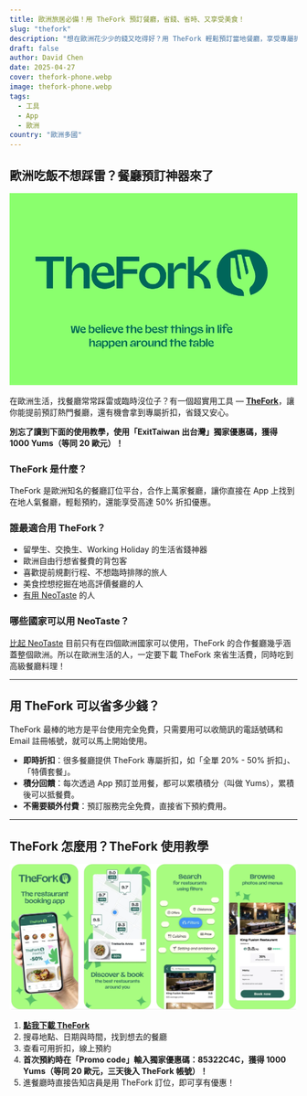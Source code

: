 ```yaml
---
title: 歐洲旅居必備！用 TheFork 預訂餐廳，省錢、省時、又享受美食！
slug: "thefork"
description: "想在歐洲花少少的錢又吃得好？用 TheFork 輕鬆預訂當地餐廳，享受專屬折扣優惠，操作簡單直覺，讓美食探索更划算又安心！"
draft: false
author: David Chen
date: 2025-04-27
cover: thefork-phone.webp
image: thefork-phone.webp
tags:
  - 工具
  - App
  - 歐洲
country: "歐洲多國"
---
```


## 歐洲吃飯不想踩雷？餐廳預訂神器來了

<img src="thefork.webp" style="zoom:200%;" />

在歐洲生活，找餐廳常常踩雷或臨時沒位子？有一個超實用工具 — [**TheFork**](https://tfk.io/1li3cl75)，讓你能提前預訂熱門餐廳，還有機會拿到專屬折扣，省錢又安心。

**別忘了讀到下面的使用教學，使用「ExitTaiwan 出台灣」獨家優惠碼，獲得 1000 Yums（等同 20 歐元）！**

### TheFork 是什麼？

TheFork 是歐洲知名的餐廳訂位平台，合作上萬家餐廳，讓你直接在 App 上找到在地人氣餐廳，輕鬆預約，還能享受高達 50% 折扣優惠。

### 誰最適合用 TheFork？

- 留學生、交換生、Working Holiday 的生活省錢神器
- 歐洲自由行想省餐費的背包客
- 喜歡提前規劃行程、不想臨時排隊的旅人
- 美食控想挖掘在地高評價餐廳的人
- [有用 NeoTaste](/posts/neotaste/) 的人

### 哪些國家可以用 NeoTaste？

[比起 NeoTaste](/posts/neotaste/) 目前只有在四個歐洲國家可以使用，TheFork 的合作餐廳幾乎涵蓋整個歐洲。所以在歐洲生活的人，一定要下載 TheFork 來省生活費，同時吃到高級餐廳料理！

---

## 用 TheFork 可以省多少錢？

TheFork 最棒的地方是平台使用完全免費，只需要用可以收簡訊的電話號碼和 Email 註冊帳號，就可以馬上開始使用。

- **即時折扣**：很多餐廳提供 TheFork 專屬折扣，如「全單 20% - 50% 折扣」、「特價套餐」。
- **積分回饋**：每次透過 App 預訂並用餐，都可以累積積分（叫做 Yums），累積後可以抵餐費。
- **不需要額外付費**：預訂服務完全免費，直接省下預約費用。

---

## TheFork 怎麼用？TheFork 使用教學

![](the-fork-screenshot.webp)

1. [**點我下載 TheFork**](https://tfk.io/1li3cl75)
2. 搜尋地點、日期與時間，找到想去的餐廳
3. 查看可用折扣，線上預約
4. **首次預約時在「Promo code」輸入獨家優惠碼：85322C4C，獲得 1000 Yums（等同 20 歐元，三天後入 TheFork 帳號）！**
5. 進餐廳時直接告知店員是用 TheFork 訂位，即可享有優惠！